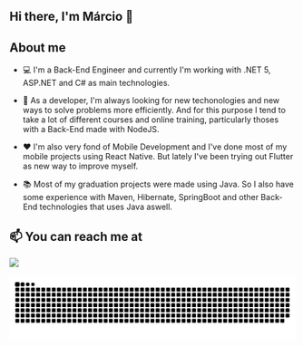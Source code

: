 ## Hi there, I'm Márcio 👋


## About me

- 💻 I'm a Back-End Engineer and currently I'm working with .NET 5, ASP.NET and C# as main technologies.

- 🌱 As a developer, I'm always looking for new techonologies and new ways to solve problems more efficiently. And for this purpose I tend to take a lot of different courses and online training, particularly thoses with a Back-End made with NodeJS.

- ❤ I'm also very fond of Mobile Development and I've done most of my mobile projects using React Native. But lately I've been trying out Flutter as new way to improve myself.

- 📚 Most of my graduation projects were made using Java. So I also have some experience with Maven, Hibernate, SpringBoot and other Back-End technologies that uses Java aswell.


## 📫 You can reach me at
<a href="https://linkedin.com/in/mrodriguesfilho"><img src="https://img.shields.io/badge/linkedin-0077B5.svg?style=for-the-badge&logo=linkedin&logoColor=white"></a>


![snake animation](https://github.com/mrodriguesfilho/mrodriguesfilho/blob/output/github-contribution-grid-snake.svg)
